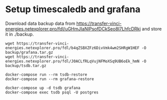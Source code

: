 # Setup timescaledb and grafana

Download data backup data from https://transfer-vinci-energies.netexplorer.pro/fdl/uGHmJIaNIPsofDCkSeo8I7LhfcDRkj and store it in ./backup.

    wget https://transfer-vinci-energies.netexplorer.pro/fdl/b4qZSBXZFz6DivVmk4wm2SHRgW1HEF -O backup/grafana.tar.gz
    wget https://transfer-vinci-energies.netexplorer.pro/fdl/J0ACLfRLqVujNFMoXSq9UB6oEk_hmN -O backup/tsdb.tar.gz

    docker-compose run --rm tsdb-restore
    docker-compose run --rm grafana-restore

    docker-compose up -d tsdb grafana
    docker-compose exec tsdb psql -U postgres
